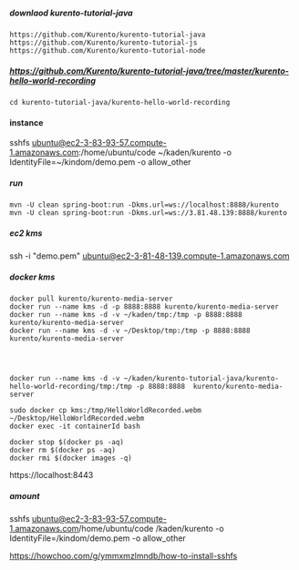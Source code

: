 
##### downlaod kurento-tutorial-java
```
https://github.com/Kurento/kurento-tutorial-java
https://github.com/Kurento/kurento-tutorial-js
https://github.com/Kurento/kurento-tutorial-node
```


##### https://github.com/Kurento/kurento-tutorial-java/tree/master/kurento-hello-world-recording
```
cd kurento-tutorial-java/kurento-hello-world-recording
```

#### instance
sshfs ubuntu@ec2-3-83-93-57.compute-1.amazonaws.com:/home/ubuntu/code ~/kaden/kurento -o IdentityFile=~/kindom/demo.pem -o allow_other

##### run
```
mvn -U clean spring-boot:run -Dkms.url=ws://localhost:8888/kurento
mvn -U clean spring-boot:run -Dkms.url=ws://3.81.48.139:8888/kurento
```

##### ec2 kms
ssh -i "demo.pem" ubuntu@ec2-3-81-48-139.compute-1.amazonaws.com

##### docker kms
```
docker pull kurento/kurento-media-server
docker run --name kms -d -p 8888:8888 kurento/kurento-media-server
docker run --name kms -d -v ~/kaden/tmp:/tmp -p 8888:8888  kurento/kurento-media-server
docker run --name kms -d -v ~/Desktop/tmp:/tmp -p 8888:8888  kurento/kurento-media-server




docker run --name kms -d -v ~/kaden/kurento-tutorial-java/kurento-hello-world-recording/tmp:/tmp -p 8888:8888  kurento/kurento-media-server

sudo docker cp kms:/tmp/HelloWorldRecorded.webm ~/Desktop/HelloWorldRecorded.webm
docker exec -it containerId bash   

docker stop $(docker ps -aq)    
docker rm $(docker ps -aq)    
docker rmi $(docker images -q)
```

https://localhost:8443


##### amount
sshfs ubuntu@ec2-3-83-93-57.compute-1.amazonaws.com/home/ubuntu/code /kaden/kurento -o IdentityFile=/kindom/demo.pem -o allow_other



https://howchoo.com/g/ymmxmzlmndb/how-to-install-sshfs



